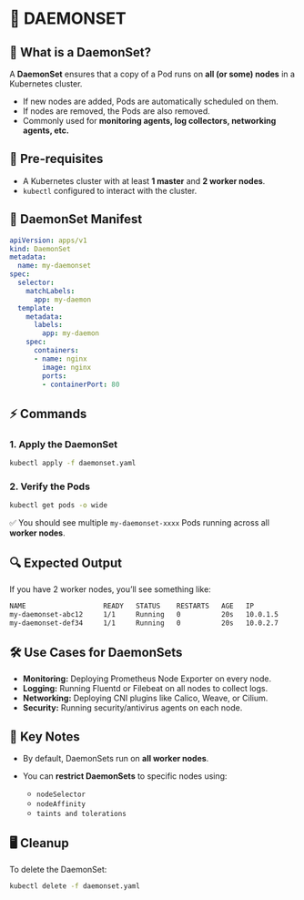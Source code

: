 # 🚀 DAEMONSET

## 📌 What is a DaemonSet?
A **DaemonSet** ensures that a copy of a Pod runs on **all (or some) nodes** in a Kubernetes cluster.  
- If new nodes are added, Pods are automatically scheduled on them.  
- If nodes are removed, the Pods are also removed.  
- Commonly used for **monitoring agents, log collectors, networking agents, etc.**

## 📝 Pre-requisites
- A Kubernetes cluster with at least **1 master** and **2 worker nodes**.  
- `kubectl` configured to interact with the cluster.  

## 📝 DaemonSet Manifest

```yaml
apiVersion: apps/v1
kind: DaemonSet
metadata:
  name: my-daemonset
spec:
  selector:
    matchLabels:
      app: my-daemon
  template:
    metadata:
      labels:
        app: my-daemon
    spec:
      containers:
      - name: nginx
        image: nginx
        ports:
        - containerPort: 80
````

## ⚡ Commands

### 1. Apply the DaemonSet

```bash
kubectl apply -f daemonset.yaml
```

### 2. Verify the Pods

```bash
kubectl get pods -o wide
```

✅ You should see multiple `my-daemonset-xxxx` Pods running across all **worker nodes**.

## 🔍 Expected Output

If you have 2 worker nodes, you’ll see something like:

```bash
NAME                   READY   STATUS    RESTARTS   AGE   IP           NODE
my-daemonset-abc12     1/1     Running   0          20s   10.0.1.5     worker-node1
my-daemonset-def34     1/1     Running   0          20s   10.0.2.7     worker-node2
```

## 🛠 Use Cases for DaemonSets

* **Monitoring:** Deploying Prometheus Node Exporter on every node.
* **Logging:** Running Fluentd or Filebeat on all nodes to collect logs.
* **Networking:** Deploying CNI plugins like Calico, Weave, or Cilium.
* **Security:** Running security/antivirus agents on each node.

## 🚀 Key Notes

* By default, DaemonSets run on **all worker nodes**.
* You can **restrict DaemonSets** to specific nodes using:

  * `nodeSelector`
  * `nodeAffinity`
  * `taints and tolerations`

## 🖥️ Cleanup

To delete the DaemonSet:

```bash
kubectl delete -f daemonset.yaml
```
